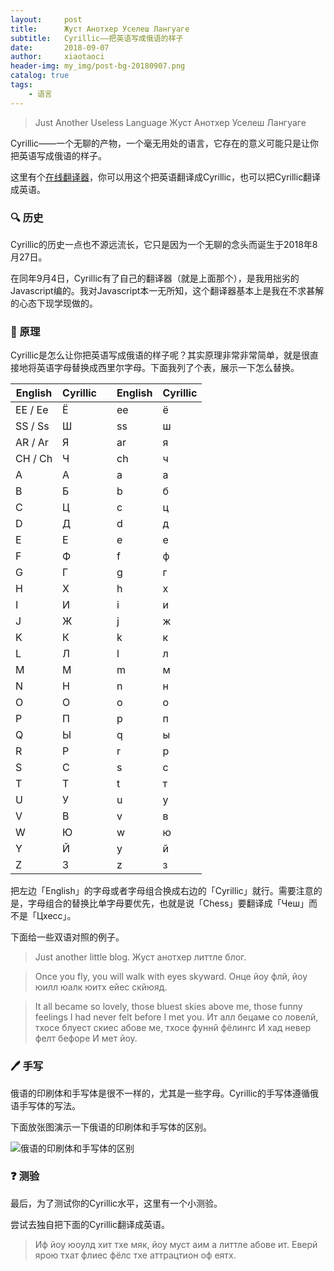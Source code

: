 ```yaml
---
layout:     post
title:      Жуст Анотхер Уселеш Лангуаге
subtitle:   Cyrillic——把英语写成俄语的样子
date:       2018-09-07
author:     xiaotaoci
header-img: my_img/post-bg-20180907.png
catalog: true
tags:
    - 语言
---
```


> Just Another Useless Language
> Жуст Анотхер Уселеш Лангуаге

Cyrillic——一个无聊的产物，一个毫无用处的语言，它存在的意义可能只是让你把英语写成俄语的样子。

这里有个[在线翻译器](https://xiaotaoci.github.io/cyrillic.html)，你可以用这个把英语翻译成Cyrillic，也可以把Cyrillic翻译成英语。

### 🔍 历史

Cyrillic的历史一点也不源远流长，它只是因为一个无聊的念头而诞生于2018年8月27日。

在同年9月4日，Cyrillic有了自己的翻译器（就是上面那个），是我用拙劣的Javascript编的。我对Javascript本一无所知，这个翻译器基本上是我在不求甚解的心态下现学现做的。

### 📌 原理

Cyrillic是怎么让你把英语写成俄语的样子呢？其实原理非常非常简单，就是很直接地将英语字母替换成西里尔字母。下面我列了个表，展示一下怎么替换。

|English|Cyrillic| |English|Cyrillic|
| --- | --- | --- | --- | --- |
|EE / Ee|Ё| |ee|ё|
|SS / Ss|Ш| |ss|ш|
|AR / Ar|Я| |ar|я|
|CH / Ch|Ч| |ch|ч|
|A|А| |a|а|
|B|Б| |b|б|
|C|Ц| |c|ц|
|D|Д| |d|д|
|E|Е| |e|е|
|F|Ф| |f|ф|
|G|Г| |g|г|
|H|Х| |h|х|
|I|И| |i|и|
|J|Ж| |j|ж|
|K|К| |k|к|
|L|Л| |l|л|
|M|М| |m|м|
|N|Н| |n|н|
|O|О| |o|о|
|P|П| |p|п|
|Q|Ы| |q|ы|
|R|Р| |r|р|
|S|С| |s|с|
|T|Т| |t|т|
|U|У| |u|у|
|V|В| |v|в|
|W|Ю| |w|ю|
|Y|Й| |y|й|
|Z|З| |z|з|

把左边「English」的字母或者字母组合换成右边的「Cyrillic」就行。需要注意的是，字母组合的替换比单字母要优先，也就是说「Chess」要翻译成「Чеш」而不是「Цхесс」。

下面给一些双语对照的例子。

> Just another little blog.
> Жуст анотхер литтле блог.

> Once you fly, you will walk with eyes skyward.
> Онце йоу флй, йоу юилл юалк юитх ейес скйюяд.

> It all became so lovely, those bluest skies above me, those funny feelings I had never felt before I met you.
> Ит алл бецаме со ловелй, тхосе блуест скиес абове ме, тхосе фуннй фёлингс И хад невер фелт бефоре И мет йоу.

### 🖊️ 手写

俄语的印刷体和手写体是很不一样的，尤其是一些字母。Cyrillic的手写体遵循俄语手写体的写法。

下面放张图演示一下俄语的印刷体和手写体的区别。

![俄语的印刷体和手写体的区别](http://wx1.sinaimg.cn/mw690/0060lm7Tly1fv1epafeafj30dc0hit9r.jpg)

### ❓ 测验

最后，为了测试你的Cyrillic水平，这里有一个小测验。

尝试去独自把下面的Cyrillic翻译成英语。

> Иф йоу юоулд хит тхе мяк, йоу муст аим а литтле абове ит. Еверй ярою тхат флиес фёлс тхе аттрацтион оф еятх.